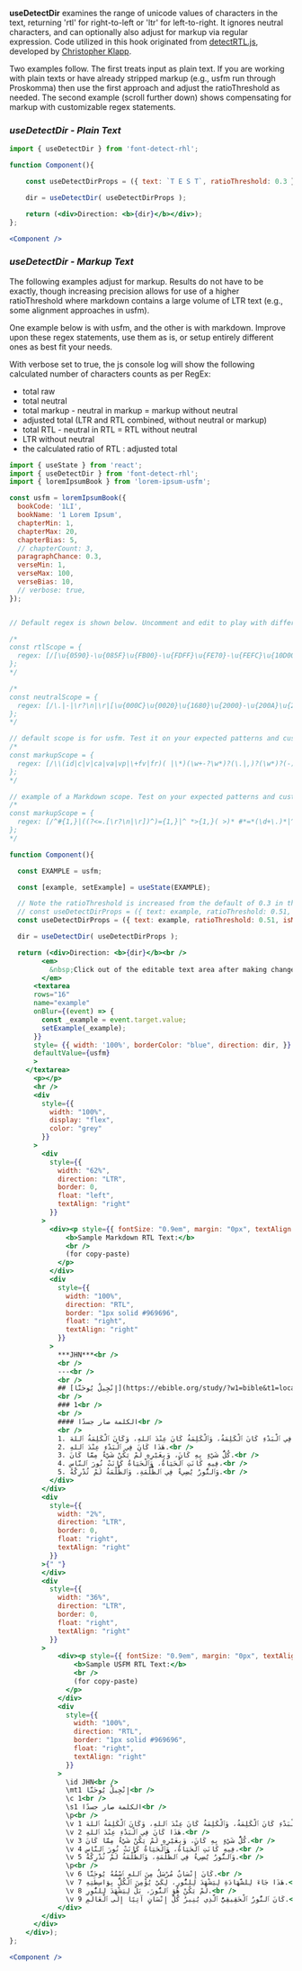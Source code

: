 <!-- # useDetectDir -->
**useDetectDir** examines the range of unicode values of characters in the text, returning 'rtl' for right-to-left or 'ltr' for left-to-right. It ignores neutral characters, and can optionally also adjust for markup via regular expression. Code utilized in this hook originated from [detectRTL.js](https://github.com/unfoldingWord-box3/simple-text-editor-rcl/blob/9e34aa5618cf1b06409b2c169ba5bd86229e6d45/src/helpers/detectRTL.js), developed by [Christopher Klapp](https://github.com/klappy).

Two examples follow. The first treats input as plain text. If you are working with plain texts or have already stripped markup (e.g., usfm run through Proskomma) then use the first approach and adjust the ratioThreshold as needed. The second example (scroll further down) shows compensating for markup with customizable regex statements.

### *useDetectDir - Plain Text*
```jsx
import { useDetectDir } from 'font-detect-rhl';

function Component(){

    const useDetectDirProps = ({ text: `T E S T`, ratioThreshold: 0.3 });

    dir = useDetectDir( useDetectDirProps );

    return (<div>Direction: <b>{dir}</b></div>);
};

<Component />
```
<!-- # useDetectDir -->
### *useDetectDir - Markup Text*

The following examples adjust for markup. Results do not have to be exactly, though increasing precision allows for use of a higher ratioThreshold where markdown contains a large volume of LTR text (e.g., some alignment approaches in usfm).

One example below is with usfm, and the other is with markdown. Improve upon these regex statements, use them as is, or setup entirely different ones as best fit your needs.

With verbose set to true, the js console log will show the following calculated number of characters counts as per RegEx:

- total raw
- total neutral
- total markup - neutral in markup = markup without neutral
- adjusted total (LTR and RTL combined, without neutral or markup)
- total RTL - neutral in RTL = RTL without neutral
- LTR without neutral
- the calculated ratio of RTL : adjusted total
 
```jsx
import { useState } from 'react';
import { useDetectDir } from 'font-detect-rhl';
import { loremIpsumBook } from 'lorem-ipsum-usfm';

const usfm = loremIpsumBook({
  bookCode: '1LI',
  bookName: '1 Lorem Ipsum',
  chapterMin: 1,
  chapterMax: 20,
  chapterBias: 5,
  // chapterCount: 3,
  paragraphChance: 0.3,
  verseMin: 1,
  verseMax: 100,
  verseBias: 10,
  // verbose: true,
});


// Default regex is shown below. Uncomment and edit to play with different regex statements after adding ones defined here to const useDetectDirProps in the function Component.

/*
const rtlScope = {
  regex: [/[\u{0590}-\u{085F}\u{FB00}-\u{FDFF}\u{FE70}-\u{FEFC}\u{10D00}-\u{10D3F}\u{10E80}-\u{10EBF}\u{1E800}-\u{1E8DF}\u{1E900}-\u{1E95F}\u{1200}-\u{139F}\u{2D80}-\u{2DDF}\u{AB00}-\u{AB2F}\u{10300}-\u{1032F}\u{103A0}-\u{103DF}\u{10800}-\u{1085F}\u{10880}-\u{108AF}\u{108E0}-\u{1093F}\u{10A00}-\u{10A9F}\u{10B00}-\u{10BAF}\u{10C00}-\u{10C4F}\u{10C80}-\u{10CFF}\u{10F00}-\u{10F6F}\u{13000}-\u{1345F}\u{1E7E0}-\u{1E7FF}]/ugm],
};
*/

/*
const neutralScope = {
  regex: [/\.|-|\r?\n|\r|[\u{000C}\u{0020}\u{1680}\u{2000}-\u{200A}\u{2028}\u{205F}\u{3000}]/ugm],
};
*/

// default scope is for usfm. Test it on your expected patterns and customize as needed. Must also pass isMarkup: true
/*
const markupScope = {
  regex: [/\\(id|c|v|ca|va|vp|\+fv|fr)( |\*)(\w+-?\w*)?(\.|,)?(\w*)?(-)?(\w*)?:?|\\(usfm|ide|sts).*|(\+ )?\\(?!(id|c|v|ca|va|vp|fr|usfm|ide|sts)( |\*))\w+\*?(-\w+\\?\*?)?|\|? ?x?-?[\w-]+=".*"/gm], // USFM: References and \id <code> | Full lines | Remaining markers | Attributes
};
*/

// example of a Markdown scope. Test on your expected patterns and customize as needed. Must also pass isMarkup: true)
/*
const markupScope = {
  regex: [/^#{1,}|((?<=.[\r?\n|\r])^)={1,}|^ *>{1,}( >)* #*=*(\d+\.)*|^ *\d+\.|^ *\+|(_|\*|~|\|)|[\[|!\[]|(\.*?\]\((.*?)\))/gm], // headings | alternate heading | block quotes and inside headings and inside ordered lists | ordered lists | unordered + lists | bold, italics, strike, horizontal rules, tables (and any other occurrence of _, *, ~, or | (not capturing - as it is in neutralScop) | link/image
};
*/

function Component(){

  const EXAMPLE = usfm;

  const [example, setExample] = useState(EXAMPLE);

  // Note the ratioThreshold is increased from the default of 0.3 in this example.
  // const useDetectDirProps = ({ text: example, ratioThreshold: 0.51, rtlScope, neutralScope, isMarkup: true, markupScope, verbose: true });
  const useDetectDirProps = ({ text: example, ratioThreshold: 0.51, isMarkup: true, verbose: true });

  dir = useDetectDir( useDetectDirProps );

  return (<div>Direction: <b>{dir}</b><br />
        <em>
          &nbsp;Click out of the editable text area after making changes to see them applied:
        </em>
      <textarea
      rows="16"
      name="example"
      onBlur={(event) => {
        const _example = event.target.value;
        setExample(_example);
      }}
      style= {{ width: '100%', borderColor: "blue", direction: dir, }}
      defaultValue={usfm}
      >
    </textarea>
      <p></p>
      <hr />
      <div
        style={{
          width: "100%",
          display: "flex",
          color: "grey"
        }}
      >
        <div
          style={{
            width: "62%",
            direction: "LTR",
            border: 0,
            float: "left",
            textAlign: "right"
          }}
        >
          <div><p style={{ fontSize: "0.9em", margin: "0px", textAlign: "center" }}>
              <b>Sample Markdown RTL Text:</b>
              <br />
              (for copy-paste)
            </p>
          </div>
          <div
            style={{
              width: "100%",
              direction: "RTL",
              border: "1px solid #969696",
              float: "right",
              textAlign: "right"
            }}
          >
            ***JHN***<br />
            <br />
            ---<br />
            <br />
            ## [إِنْجِيلُ يُوحَنَّا](https://ebible.org/study/?w1=bible&t1=local%3Aarb-vd&v1=JN1_1)<br />
            <br />
            ### 1<br />
            <br />
            #### الكلمة صار جسدًا<br />
            <br />            
            1. فِي ٱلْبَدْءِ كَانَ ٱلْكَلِمَةُ، وَٱلْكَلِمَةُ كَانَ عِنْدَ ٱللهِ، وَكَانَ ٱلْكَلِمَةُ ٱللهَ.<br />
            2. هَذَا كَانَ فِي ٱلْبَدْءِ عِنْدَ ٱللهِ.<br />
            3. كُلُّ شَيْءٍ بِهِ كَانَ، وَبِغَيْرِهِ لَمْ يَكُنْ شَيْءٌ مِمَّا كَانَ.<br />
            4. فِيهِ كَانَتِ ٱلْحَيَاةُ، وَٱلْحَيَاةُ كَانَتْ نُورَ ٱلنَّاسِ،<br />
            5. وَٱلنُّورُ يُضِيءُ فِي ٱلظُّلْمَةِ، وَٱلظُّلْمَةُ لَمْ تُدْرِكْهُ.<br />
          </div>
        </div>
        <div
          style={{
            width: "2%",
            direction: "LTR",
            border: 0,
            float: "right",
            textAlign: "right"
          }}
        >{" "}
        </div>
        <div
          style={{
            width: "36%",
            direction: "LTR",
            border: 0,
            float: "right",
            textAlign: "right"
          }}
        >
            <div><p style={{ fontSize: "0.9em", margin: "0px", textAlign: "center" }}>
                <b>Sample USFM RTL Text:</b>
                <br />
                (for copy-paste)
              </p>
            </div>
            <div
              style={{
                width: "100%",
                direction: "RTL",
                border: "1px solid #969696",
                float: "right",
                textAlign: "right"
              }}
            >
              \id JHN<br />
              \mt1 إِنْجِيلُ يُوحَنَّا<br />
              \c 1<br />
              \s1 الكلمة صار جسدًا<br />
              \p<br />
              \v 1 فِي ٱلْبَدْءِ كَانَ ٱلْكَلِمَةُ، وَٱلْكَلِمَةُ كَانَ عِنْدَ ٱللهِ، وَكَانَ ٱلْكَلِمَةُ ٱللهَ.<br />
              \v 2 هَذَا كَانَ فِي ٱلْبَدْءِ عِنْدَ ٱللهِ.<br />
              \v 3 كُلُّ شَيْءٍ بِهِ كَانَ، وَبِغَيْرِهِ لَمْ يَكُنْ شَيْءٌ مِمَّا كَانَ.<br />
              \v 4 فِيهِ كَانَتِ ٱلْحَيَاةُ، وَٱلْحَيَاةُ كَانَتْ نُورَ ٱلنَّاسِ،<br />
              \v 5 وَٱلنُّورُ يُضِيءُ فِي ٱلظُّلْمَةِ، وَٱلظُّلْمَةُ لَمْ تُدْرِكْهُ.<br />
              \p<br />
              \v 6 كَانَ إِنْسَانٌ مُرْسَلٌ مِنَ ٱللهِ ٱسْمُهُ يُوحَنَّا.<br />
              \v 7 هَذَا جَاءَ لِلشَّهَادَةِ لِيَشْهَدَ لِلنُّورِ، لِكَيْ يُؤْمِنَ ٱلْكُلُّ بِوَاسِطَتِهِ.<br />
              \v 8 لَمْ يَكُنْ هُوَ ٱلنُّورَ، بَلْ لِيَشْهَدَ لِلنُّورِ.<br />
              \v 9 كَانَ ٱلنُّورُ ٱلْحَقِيقِيُّ ٱلَّذِي يُنِيرُ كُلَّ إِنْسَانٍ آتِيًا إِلَى ٱلْعَالَمِ.<br />
            </div>
        </div>
      </div>
    </div>);
};

<Component />
```